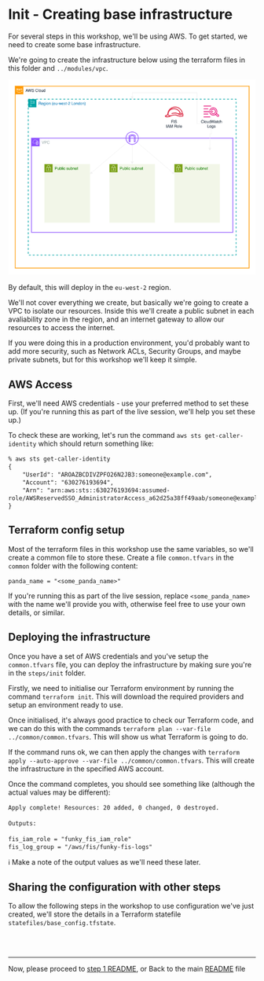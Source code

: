 # Init - Creating base infrastructure

For several steps in this workshop, we'll be using AWS. To get started, we need to create some base infrastructure.

We're going to create the infrastructure below using the terraform files in this folder and `../modules/vpc`.

![Base Infrastructure](../../images/init.png)

By default, this will deploy in the `eu-west-2` region.

We'll not cover everything we create, but basically we're going to create a VPC to isolate our resources. Inside this we'll create a public subnet in each avaliability zone in the region, and an internet gateway to allow our resources to access the internet.

If you were doing this in a production environment, you'd probably want to add more security, such as Network ACLs, Security Groups, and maybe private subnets, but for this workshop we'll keep it simple.

## AWS Access
First, we'll need AWS credentials - use your preferred method to set these up. (If you're running this as part of the live session, we'll help you set these up.)

To check these are working, let's run the command `aws sts get-caller-identity` which should return something like:

```
% aws sts get-caller-identity
{
    "UserId": "AROAZBCDIVZPFO26N2JB3:someone@example.com",
    "Account": "630276193694",
    "Arn": "arn:aws:sts::630276193694:assumed-role/AWSReservedSSO_AdministratorAccess_a62d25a38ff49aab/someone@example.com"
}
```

## Terraform config setup
Most of the terraform files in this workshop use the same variables, so we'll create a common file to store these. Create a file `common.tfvars` in the `common` folder with the following content:

```hcl
panda_name = "<some_panda_name>"
```

If you're running this as part of the live session, replace `<some_panda_name>` with the name we'll provide you with, otherwise feel free to use your own details, or similar.


## Deploying the infrastructure
Once you have a set of AWS credentials and you've setup the `common.tfvars` file, you can deploy the infrastructure by making sure you're in the `steps/init` folder.

Firstly, we need to initialise our Terraform environment by running the command `terraform init`. This will download the required providers and setup an environment ready to use.

Once initialised, it's always good practice to check our Terraform code, and we can do this with the commands `terraform plan --var-file ../common/common.tfvars`. This will show us what Terraform is going to do.

If the command runs ok, we can then apply the changes with `terraform apply --auto-approve --var-file ../common/common.tfvars`. This will create the infrastructure in the specified AWS account.

Once the command completes, you should see something like (although the actual values may  be different):

```text
Apply complete! Resources: 20 added, 0 changed, 0 destroyed.

Outputs:

fis_iam_role = "funky_fis_iam_role"
fis_log_group = "/aws/fis/funky-fis-logs"
```
:information_source: Make a note of the output values as we'll need these later.

## Sharing the configuration with other steps
To allow the following steps in the workshop to use configuration we've just created, we'll store the details in a Terraform statefile `statefiles/base_config.tfstate`.

<br />
<br />

---
Now, please proceed to [step 1 README](../step01/README.md), or
Back to the main [README](../../README.md) file